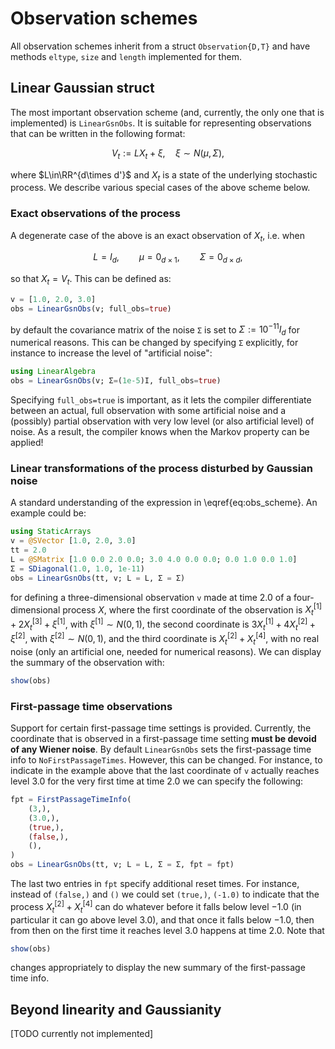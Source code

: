 # Observation schemes
All observation schemes inherit from a struct `Observation{D,T}` and have
methods `eltype`, `size` and `length` implemented for them.
## Linear Gaussian struct
The most important observation scheme (and, currently, the only one that is
implemented) is `LinearGsnObs`. It is suitable for representing observations
that can be written in the following format:
```math
\begin{equation}\label{eq:obs_scheme}
V_t := LX_t+\xi,\quad \xi\sim N(μ,Σ),
\end{equation}
```
where $L\in\RR^{d\times d'}$ and $X_t$ is a state of the underlying stochastic
process. We describe various special cases of the above scheme below.
### Exact observations of the process
A degenerate case of the above is an exact observation of $X_t$, i.e. when
```math
L = I_d,\qquad μ = 0_{d\times 1},\qquad Σ = 0_{d\times d},
```
so that $X_t=V_t$. This can be defined as:
```julia
v = [1.0, 2.0, 3.0]
obs = LinearGsnObs(v; full_obs=true)
```
by default the covariance matrix of the noise `Σ` is set to
$\Sigma:=10^{-11}I_{d}$ for numerical reasons. This can be changed by specifying
`Σ` explicitly, for instance to increase the level of "artificial noise":
```julia
using LinearAlgebra
obs = LinearGsnObs(v; Σ=(1e-5)I, full_obs=true)
```
Specifying `full_obs=true` is important, as it lets the compiler differentiate
between an actual, full observation with some artificial noise and a (possibly)
partial observation with very low level (or also artificial level) of noise.
As a result, the compiler knows when the Markov property can be applied!
### Linear transformations of the process disturbed by Gaussian noise
A standard understanding of the expression in \eqref{eq:obs_scheme}. An example
could be:
```julia
using StaticArrays
v = @SVector [1.0, 2.0, 3.0]
tt = 2.0
L = @SMatrix [1.0 0.0 2.0 0.0; 3.0 4.0 0.0 0.0; 0.0 1.0 0.0 1.0]
Σ = SDiagonal(1.0, 1.0, 1e-11)
obs = LinearGsnObs(tt, v; L = L, Σ = Σ)
```
for defining a three-dimensional observation `v` made at time $2.0$ of a
four-dimensional process $X$, where the first coordinate of the observation is
$X_t^{[1]}+2X_t^{[3]}+\xi^{[1]}$, with $\xi^{[1]}\sim N(0,1)$,
the second coordinate is
$3X_t^{[1]}+4X_t^{[2]}+\xi^{[2]}$, with $\xi^{[2]}\sim N(0,1)$,
and the third coordinate is
$X_t^{[2]}+X_t^{[4]}$, with no real noise (only an artificial one, needed for
numerical reasons). We can display the summary of the observation with:
```julia
show(obs)
```
### First-passage time observations
Support for certain first-passage time settings is provided. Currently, the
coordinate that is observed in a first-passage time setting **must be devoid
of any Wiener noise**. By default `LinearGsnObs` sets the first-passage time
info to `NoFirstPassageTimes`. However, this can be changed. For instance, to
indicate in the example above that the last coordinate of `v` actually reaches
level $3.0$ for the very first time at time $2.0$ we can specify the following:
```julia
fpt = FirstPassageTimeInfo(
    (3,),
    (3.0,),
    (true,),
    (false,),
    (),
)
obs = LinearGsnObs(tt, v; L = L, Σ = Σ, fpt = fpt)
```
The last two entries in `fpt` specify additional reset times. For instance,
instead of `(false,)` and `()` we could set `(true,)`, `(-1.0)` to indicate that
the process $X_t^{[2]}+X_t^{[4]}$ can do whatever before it falls below level
$-1.0$ (in particular it can go above level $3.0$), and that once it falls below
$-1.0$, then from then on the first time it reaches level $3.0$ happens at time
$2.0$. Note that
```julia
show(obs)
```
changes appropriately to display the new summary of the first-passage time info.
## Beyond linearity and Gaussianity
[TODO currently not implemented]
